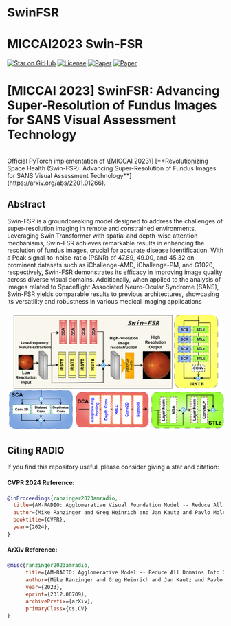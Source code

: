# SwinFSR

# MICCAI2023 Swin-FSR

[![Star on GitHub](https://img.shields.io/github/stars/NVlabs/RADIO.svg?style=social)](https://github.com/NVlabs/RADIO/stargazers)
[![License](https://img.shields.io/badge/license-NC-blue.svg)](LICENSE)
[![Paper](https://img.shields.io/badge/paper-arXiv.2312.06709-blue.svg)](https://arxiv.org/abs/2312.06709)
[![Paper](https://img.shields.io/badge/paper-CVPR.2024-blue.svg)](https://arxiv.org/abs/2312.06709)

# \[MICCAI 2023\] SwinFSR: Advancing Super-Resolution of Fundus Images for SANS Visual Assessment Technology

<br clear="left"/>
Official PyTorch implementation of \[MICCAI 2023\] [**Revolutionizing Space Health (Swin-FSR): Advancing Super-Resolution of Fundus Images for SANS Visual Assessment Technology**](https://arxiv.org/abs/2201.01266).


## Abstract
Swin-FSR is a groundbreaking model designed to address the challenges of super-resolution imaging in remote and constrained environments. Leveraging Swin Transformer with spatial and depth-wise attention mechanisms, Swin-FSR achieves remarkable results in enhancing the resolution of fundus images, crucial for accurate disease identification. With a Peak signal-to-noise-ratio (PSNR) of 47.89, 49.00, and 45.32 on prominent datasets such as iChallenge-AMD, iChallenge-PM, and G1020, respectively, Swin-FSR demonstrates its efficacy in improving image quality across diverse visual domains. Additionally, when applied to the analysis of images related to Spaceflight Associated Neuro-Ocular Syndrome (SANS), Swin-FSR yields comparable results to previous architectures, showcasing its versatility and robustness in various medical imaging applications


<div align="left">
  <img src="Fig1.png" width="768"/>
</div>



## Citing RADIO

If you find this repository useful, please consider giving a star and citation:

#### CVPR 2024 Reference:
```bibtex
@inProceedings{ranzinger2023amradio,
  title={AM-RADIO: Agglomerative Visual Foundation Model -- Reduce All Domains Into One},
  author={Mike Ranzinger and Greg Heinrich and Jan Kautz and Pavlo Molchanov},
  booktitle={CVPR},
  year={2024},
}
```

#### ArXiv Reference:
```bibtex
@misc{ranzinger2023amradio,
      title={AM-RADIO: Agglomerative Model -- Reduce All Domains Into One},
      author={Mike Ranzinger and Greg Heinrich and Jan Kautz and Pavlo Molchanov},
      year={2023},
      eprint={2312.06709},
      archivePrefix={arXiv},
      primaryClass={cs.CV}
}
```

